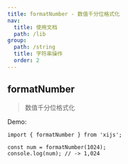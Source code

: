```yaml
---
title: formatNumber - 数值千分位格式化
nav:
  title: 使用文档
  path: /lib
group:
  path: /string
  title: 字符串操作
  order: 2
---
```


## formatNumber

> 数值千分位格式化

Demo:

```tsx | pure
import { formatNumber } from 'xijs';

const num = formatNumber(1024);
console.log(num); // -> 1,024
```
